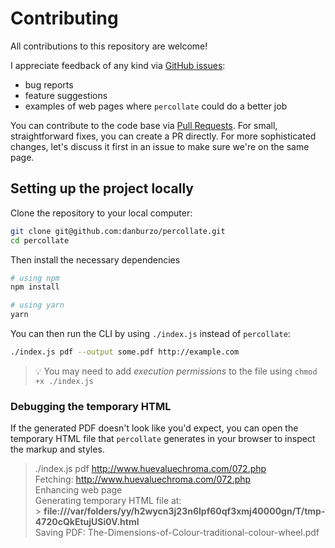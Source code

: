 # Contributing

All contributions to this repository are welcome!

I appreciate feedback of any kind via [GitHub issues](https://github.com/danburzo/percollate/issues):

-   bug reports
-   feature suggestions
-   examples of web pages where `percollate` could do a better job

You can contribute to the code base via [Pull Requests](https://github.com/danburzo/percollate/pulls). For small, straightforward fixes, you can create a PR directly. For more sophisticated changes, let's discuss it first in an issue to make sure we're on the same page.

## Setting up the project locally

Clone the repository to your local computer:

```bash
git clone git@github.com:danburzo/percollate.git
cd percollate
```

Then install the necessary dependencies

```bash
# using npm
npm install

# using yarn
yarn
```

You can then run the CLI by using `./index.js` instead of `percollate`:

```bash
./index.js pdf --output some.pdf http://example.com
```

> 💡 You may need to add _execution permissions_ to the file using `chmod +x ./index.js`

### Debugging the temporary HTML

If the generated PDF doesn't look like you'd expect, you can open the temporary HTML file that `percollate` generates in your browser to inspect the markup and styles.

> ./index.js pdf http://www.huevaluechroma.com/072.php <br>
> Fetching: http://www.huevaluechroma.com/072.php <br>
> Enhancing web page <br>
> Generating temporary HTML file at: <br> > **file:///var/folders/yy/h2wycn3j23n6lpf60qf3xmj40000gn/T/tmp-4720cQkEtujUSi0V.html** <br>
> Saving PDF: The-Dimensions-of-Colour-traditional-colour-wheel.pdf
